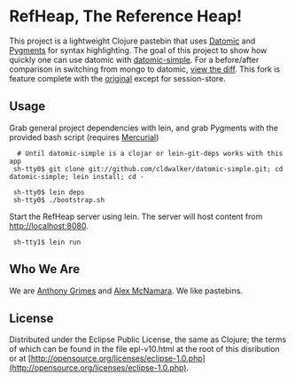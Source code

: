 # RefHeap, The Reference Heap!

This project is a lightweight Clojure pastebin that uses [Datomic](http://www.datomic.com/) and [Pygments](http://pygments.org) for syntax highlighting. The goal of this project to show how quickly one can use datomic with [datomic-simple](http://github.com/cldwalker/datomic-simple). For a before/after comparison in switching from mongo to datomic, [view the diff](https://github.com/cldwalker/datomic-refheap/compare/original...develop). This fork is feature complete with the [original](https://github.com/Raynes/refheap) except for session-store.

## Usage

Grab general project dependencies with lein, and grab Pygments with the provided bash script (requires [Mercurial](http://mercurial.selenic.com))

      # Until datomic-simple is a clojar or lein-git-deps works with this app
     sh-tty0$ git clone git://github.com/cldwalker/datomic-simple.git; cd datomic-simple; lein install; cd -

     sh-tty0$ lein deps
     sh-tty0$ ./bootstrap.sh

Start the RefHeap server using lein. The server will host content from [http://localhost:8080](http://localhost:8080).

     sh-tty1$ lein run

## Who We Are

We are [Anthony Grimes](https://github.com/Raynes) and [Alex McNamara](https://github.com/amcnamara). We like pastebins.

## License

Distributed under the Eclipse Public License, the same as Clojure; the terms of which can be found in the file epl-v10.html at the root of this disribution or at [http://opensource.org/licenses/eclipse-1.0.php](http://opensource.org/licenses/eclipse-1.0.php).
